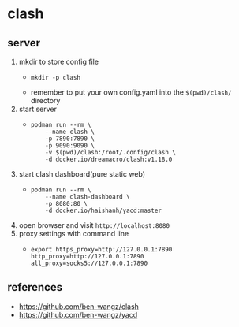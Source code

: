 # clash

## server

1. mkdir to store config file
    * ```shell
      mkdir -p clash
      ```
    * remember to put your own config.yaml into the `$(pwd)/clash/` directory
2. start server 
    * ```shell
      podman run --rm \
          --name clash \
          -p 7890:7890 \
          -p 9090:9090 \
          -v $(pwd)/clash:/root/.config/clash \
          -d docker.io/dreamacro/clash:v1.18.0
      ```
3. start clash dashboard(pure static web)
    * ```shell
      podman run --rm \
          --name clash-dashboard \
          -p 8080:80 \
          -d docker.io/haishanh/yacd:master
      ```
4. open browser and visit `http://localhost:8080`
5. proxy settings with command line
    * ```shell
      export https_proxy=http://127.0.0.1:7890 http_proxy=http://127.0.0.1:7890 all_proxy=socks5://127.0.0.1:7890
      ```

## references

* https://github.com/ben-wangz/clash
* https://github.com/ben-wangz/yacd
